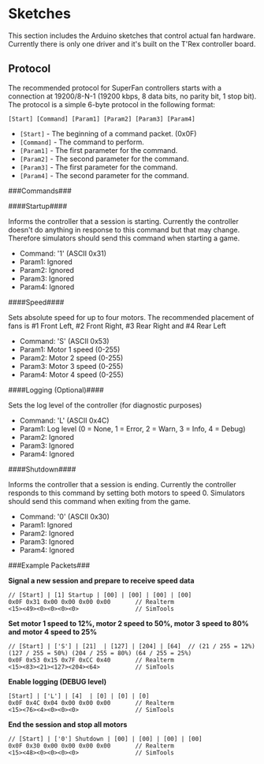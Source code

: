 # Sketches #

This section includes the Arduino sketches that control actual fan hardware. Currently there is only one driver and it's built on the T'Rex controller board.

## Protocol ##
The recommended protocol for SuperFan controllers starts with a connection at 19200/8-N-1 (19200 kbps, 8 data bits, no parity bit, 1 stop bit). The protocol is a simple 6-byte protocol in the following format:


    [Start] [Command] [Param1] [Param2] [Param3] [Param4]

 
- `[Start]` - The beginning of a command packet. (0x0F)
- `[Command]` - The command to perform.  
- `[Param1]` - The first parameter for the command.
- `[Param2]` - The second parameter for the command. 
- `[Param3]` - The first parameter for the command.
- `[Param4]` - The second parameter for the command. 


###Commands###

####Startup####

Informs the controller that a session is starting. Currently the controller doesn't do anything in response to this command but that may change. Therefore simulators should send this command when starting a game.
 
- Command: '1' (ASCII 0x31)
- Param1: Ignored
- Param2: Ignored
- Param3: Ignored
- Param4: Ignored


####Speed####

Sets absolute speed for up to four motors. The recommended placement of fans is #1 Front Left, #2 Front Right, #3 Rear Right and #4 Rear Left
 
- Command: 'S' (ASCII 0x53)
- Param1: Motor 1 speed (0-255)
- Param2: Motor 2 speed (0-255)
- Param3: Motor 3 speed (0-255)
- Param4: Motor 4 speed (0-255)


####Logging (Optional)####

Sets the log level of the controller (for diagnostic purposes)
 
- Command: 'L' (ASCII 0x4C)
- Param1: Log level (0 = None, 1 = Error, 2 = Warn, 3 = Info, 4 = Debug)
- Param2: Ignored
- Param3: Ignored
- Param4: Ignored


####Shutdown####

Informs the controller that a session is ending. Currently the controller responds to this command by setting both motors to speed 0. Simulators should send this command when exiting from the game.
 
- Command: '0' (ASCII 0x30)
- Param1: Ignored
- Param2: Ignored
- Param3: Ignored
- Param4: Ignored


###Example Packets###

**Signal a new session and prepare to receive speed data**

    // [Start] | [1] Startup | [00] | [00] | [00] | [00]
    0x0F 0x31 0x00 0x00 0x00 0x00     	// Realterm
    <15><49><0><0><0><0>          		// SimTools

 
**Set motor 1 speed to 12%, motor 2 speed to 50%, motor 3 speed to 80% and motor 4 speed to 25%** 

    // [Start] | ['S'] | [21]  | [127] | [204] | [64]  // (21 / 255 = 12%) (127 / 255 = 50%) (204 / 255 = 80%) (64 / 255 = 25%) 
    0x0F 0x53 0x15 0x7F 0xCC 0x40     	// Realterm
    <15><83><21><127><204><64>       	// SimTools

**Enable logging (DEBUG level)** 

    [Start] | ['L'] | [4]  | [0] | [0] | [0] 
    0x0F 0x4C 0x04 0x00 0x00 0x00     	// Realterm
    <15><76><4><0><0><0>       			// SimTools
 
**End the session and stop all motors** 

    // [Start] | ['0'] Shutdown | [00] | [00] | [00] | [00]
    0x0F 0x30 0x00 0x00 0x00 0x00     	// Realterm
    <15><48><0><0><0><0>          		// SimTools
